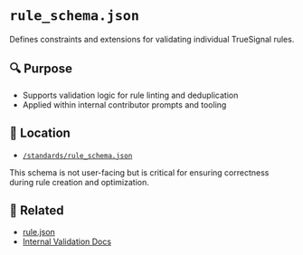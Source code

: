 # `rule_schema.json`

Defines constraints and extensions for validating individual TrueSignal rules.

## 🔍 Purpose
- Supports validation logic for rule linting and deduplication
- Applied within internal contributor prompts and tooling

## 📎 Location
- [`/standards/rule_schema.json`](../../standards/rule_schema.json)

This schema is not user-facing but is critical for ensuring correctness during rule creation and optimization.

## 🔗 Related
- [rule.json](rule.json.md)
- [Internal Validation Docs](../../internal/docs/validation/)
